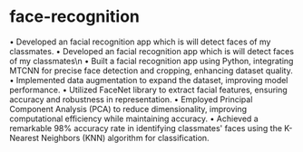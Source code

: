 # face-recognition
• Developed an facial recognition app which is will detect faces of my classmates.
• Developed an facial recognition app which is will detect faces of my classmates\\n
• Built a facial recognition app using Python, integrating MTCNN for precise face detection and cropping, enhancing dataset quality.
• Implemented data augmentation to expand the dataset, improving model performance.
• Utilized FaceNet library to extract facial features, ensuring accuracy and robustness in representation.
• Employed Principal Component Analysis (PCA) to reduce dimensionality, improving computational efficiency while maintaining accuracy.
• Achieved a remarkable 98% accuracy rate in identifying classmates' faces using the K-Nearest Neighbors (KNN) algorithm for classification.

